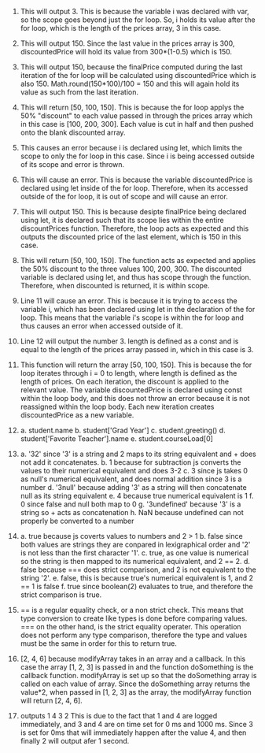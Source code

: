 1. This will output 3. This is because the variable i was declared with var, so the scope goes beyond just the for loop. So, i holds its value after the for loop, which is the length of the prices array, 3 in this case.
2. This will output 150. Since the last value in the prices array is 300, discountedPrice will hold its value from 300*(1-0.5) which is 150.
3. This will output 150, because the finalPrice computed during the last iteration of the for loop will be calculated using discountedPrice which is also 150. Math.round(150*100)/100 = 150 and this will again hold its value as such from the last iteration.
4. This will return [50, 100, 150]. This is because the for loop applys the 50% "discount" to each value passed in through the prices array which in this case is [100, 200, 300]. Each value is cut in half and then pushed onto the blank discounted array.
5. This causes an error because i is declared using let, which limits the scope to only the for loop in this case. Since i is being accessed outside of its scope and error is thrown.
6. This will cause an error. This is because the variable discountedPrice is declared using let inside of the for loop. Therefore, when its accessed outside of the for loop, it is out of scope and will cause an error.
7. This will output 150. This is because desipte finalPrice being declared using let, it is declared such that its scope lies within the entire discountPrices function. Therefore, the loop acts as expected and this outputs the discounted price of the last element, which is 150 in this case.
8. This will return [50, 100, 150]. The function acts as expected and applies the 50% discount to the three values 100, 200, 300. The discounted variable is declared using let, and thus has scope through the function. Therefore, when discounted is returned, it is within scope.
9. Line 11 will cause an error. This is because it is trying to access the variable i, which has been declared using let in the declaration of the for loop. This means that the variable i's scope is within the for loop and thus causes an error when accessed outside of it.
10. Line 12 will output the number 3. length is defined as a const and is equal to the length of the prices array passed in, which in this case is 3.
11. This function will return the array [50, 100, 150]. This is because the for loop iterates through i = 0 to length, where length is defined as the length of prices. On each iteration, the discount is applied to the relevant value. The variable discountedPrice is declared using const within the loop body, and this does not throw an error because it is not reassigned within the loop body. Each new iteration creates discountedPrice as a new variable. 
12. a. student.name
    b. student['Grad Year'] 
    c. student.greeting()
    d. student['Favorite Teacher'].name
    e. student.courseLoad[0]
13. a. '32' since '3' is a string and 2 maps to its string equivalent and + does not add it concatenates.
    b. 1 because for subtraction js converts the values to their numerical equivalent and does 3-2
    c. 3 since js takes 0 as null's numerical equivalent, and does normal addition since 3 is a number
    d. '3null' because adding '3' as a string will then concatenate null as its string equivalent
    e. 4 because true numerical equivalent is 1 
    f. 0 since false and null both map to 0
    g. '3undefined' because '3' is a string so + acts as concatenation
    h. NaN because undefined can not properly be converted to a number
14. a. true because js coverts values to numbers and 2 > 1
    b. false since both values are strings they are conpared in lexigraphical order and '2' is not less than the first character '1'.
    c. true, as one value is numerical so the string is then mapped to its numerical equivalent, and 2 == 2.
    d. false because === does strict comparison, and 2 is not equivalent to the string '2'.
    e. false, this is because true's numerical equivalent is 1, and 2 == 1 is false
    f. true since boolean(2) evaluates to true, and therefore the strict comparison is true.
15. == is a regular equality check, or a non strict check. This means that type conversion to create like types is done before comparing values. === on the other hand, is the strict equality operater. This operation does not perform any type comparison, therefore the type and values must be the same in order for this to return true. 

17. [2, 4, 6] because modifyArray takes in an array and a callback. In this case the array [1, 2, 3] is passed in and the function doSomething is the callback function. modifyArray is set up so that the doSomething array is called on each value of array. Since the doSomething array returns the value*2, when passed in [1, 2, 3] as the array, the modifyArray function will return [2, 4, 6].

19. outputs
1
4
3
2
This is due to the fact that 1 and 4 are logged immediately, and 3 and 4 are on time set for 0 ms and 1000 ms. Since 3 is set for 0ms that will immediately happen after the value 4, and then finally 2 will output afer 1 second.
